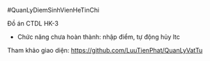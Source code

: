 #QuanLyDiemSinhVienHeTinChi

Đồ án CTDL HK-3

- Chức năng chưa hoàn thành: nhập điểm, tự động hủy ltc

Tham khảo giao diện: https://github.com/LuuTienPhat/QuanLyVatTu 
